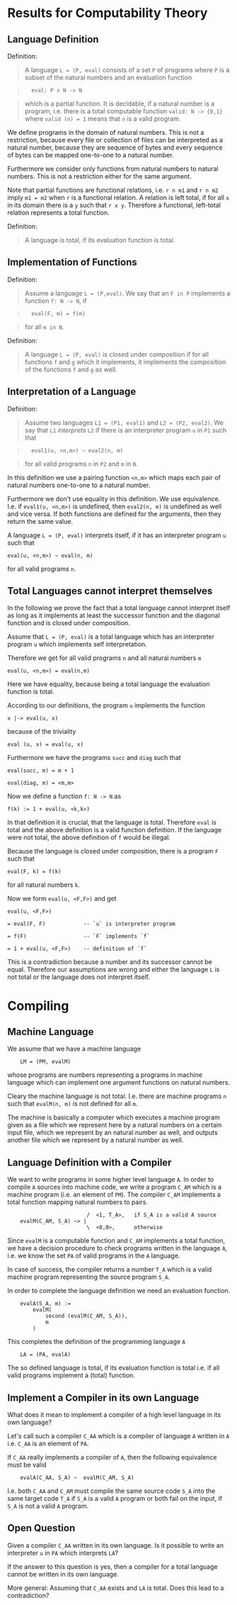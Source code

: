 Results for Computability Theory
================================


Language Definition
-------------------


Definition:

>   A language `L = (P, eval)` consists of a set `P` of programs where `P` is a
>   subset of the natural numbers and an evaluation function

>       eval: P x N -> N

>   which is a partial function. It is decidable, if a natural number is a
    program, i.e. there is a total computable function `valid: N -> {0,1}` where `valid
    (n) = 1` means that `n` is a valid program.

We define programs in the domain of natural numbers. This is not a restriction,
because every file or collection of files can be interpreted as a natural
number, because they are sequence of bytes and every sequence of bytes can be
mapped one-to-one to a natural number.

Furthermore we consider only functions from natural numbers to natural numbers.
This is not a restriction either for the same argument.

Note that partial functions are functional relations, i.e. `r n m1` and
`r n m2` imply `m1 = m2` when `r` is a functional relation. A relation is left
total, if for all `x` in its domain there is a `y` such that `r x y`. Therefore
a functional, left-total relation represents a total function.

Definition:

>   A language is total, if its evaluation function is total.




Implementation of Functions
---------------------------

Definition:

>   Assume a language `L = (P,eval)`. We say that an `F in P` implements a
>   function `f: N -> N`, if

>       eval(F, m) = f(m)

>   for all `m in N`.


Definition:

> A language `L = (P, eval)` is closed under composition if for all functions
> `f` and `g` which it implements, it implements the composition of the
> functions `f` and `g` as well.





Interpretation of a Language
----------------------------

Definition:

>   Assume two languages `L1 = (P1, eval1)` and `L2 = (P2, eval2)`. We say that
>   `L1` *interprets* `L2` if there is an interpreter program `u` in `P1` such
>   that

>       eval1(u, <n,m>) ~ eval2(n, m)

>   for all valid programs `n` in `P2` and `m` in `N`.


In this definition we use a pairing function `<n,m>` which maps each pair of
natural numbers one-to-one to a natural number.

Furthermore we don't use equality in this definition. We use equivalence. I.e.
if `eval1(u, <n,m>)` is undefined, then `eval2(n, m)` is undefined as well and
vice versa. If both functions are defined for the arguments, then they
return the same value.


A language `L = (P, eval)` interprets itself, if it has an interpreter program
`u` such that

    eval(u, <n,m>) ~ eval(n, m)

for all valid programs `n`.





Total Languages cannot interpret themselves
-------------------------------------------


In the following we prove the fact that a total language cannot interpret
itself as long as it implements at least the successor function and the diagonal
function and is closed under composition.

Assume that `L = (P, eval)` is a total language which has an interpreter program
`u` which implements self interpretation.

Therefore we get for all valid programs `n` and all natural numbers `m`

    eval(u, <n,m>) = eval(n,m)

Here we have equality, because being a total language the evaluation function is
total.

According to our definitions, the program `u` implements the function

    x |-> eval(u, x)

because of the triviality

    eval (u, x) = eval(u, x)

Furthermore we have the programs `succ` and `diag` such that

    eval(succ, m) = m + 1

    eval(diag, m) = <m,m>

Now we define a function `f: N -> N` as

    f(k) := 1 + eval(u, <k,k>)

In that definition it is crucial, that the language is total. Therefore `eval`
is total and the above definition is a valid function definition. If the
language were not total, the above definition of `f` would be illegal.

Because the language is closed under composition, there is a program `F` such
that

    eval(F, k) = f(k)

for all natural numbers `k`.

Now we form `eval(u, <F,F>)` and get

    eval(u, <F,F>)

    = eval(F, F)            -- `u` is interpreter program

    = f(F)                  -- `F` implements `f`

    = 1 + eval(u, <F,F>)    -- definition of `f`

This is a contradiction because a number and its successor cannot be equal.
Therefore our assumptions are wrong and either the language `L` is not total or
the language does not interpret itself.







Compiling
=========

Machine Language
----------------

We assume that we have a machine language
```
    LM = (PM, evalM)
```

whose programs are numbers representing a programs in machine language which can
implement one argument functions on natural numbers.

Cleary the machine language is not total. I.e. there are machine programs `n`
such that `evalM(n, m)` is not defined for all `m`.

The machine is basically a computer which executes a machine program given as a
file which we represent here by a natural numbers on a certain input file, which
we represent by an natural number as well, and outputs another file which we
represent by a natural number as well.




Language Definition with a Compiler
-----------------------------------

We want to write programs in some higher level language `A`. In order to compile
`A` sources into machine code, we write a program `C_AM` which is a machine
program (i.e. an element of `PM`). The compiler `C_AM` implements a total
function mapping natural numbers to pairs.

```
                         /  <1, T_A>,   if S_A is a valid A source
    evalM(C_AM, S_A) ~> |
                         \  <0,0>,      otherwise
```

Since `evalM` is a computable function and `C_AM` implements a total function,
we have a decision procedure to check programs written in the language `A`, i.e.
we know the set `PA` of valid programs in the `A` language.

In case of success, the compiler returns a number `T_A` which is a valid machine
program representing the source program `S_A`.


In order to complete the language definition we need an evaluation function.

```
    evalA(S_A, m) :=
        evalM(
            second (evalM(C_AM, S_A)),
            m
        )
```

This completes the definition of the programming language `A`
```
    LA = (PA, evalA)
```

The so defined language is total, if its evaluation function is total i.e. if
all valid programs implement a (total) function.




Implement a Compiler in its own Language
----------------------------------------

What does it mean to implement a compiler of a high level language in its own
language?

Let's call such a compiler `C_AA` which is a compiler of language `A` written in
`A` i.e. `C_AA` is an element of `PA`.

If `C_AA` really implements a compiler of `A`, then the following equivalence
must be valid

```
    evalA(C_AA, S_A) ~  evalM(C_AM, S_A)
```

I.e. both `C_AA` and `C_AM` must compile the same source code `S_A` into the
same target code `T_A` if `S_A` is a valid `A` program or both fail on the
input, if `S_A` is not a valid `A` program.



Open Question
-------------

Given a compiler `C_AA` written in its own language. Is it possible to write an
interpreter `u` in `PA` which interprets `LA`?

If the answer to this question is yes, then a compiler for a total language
cannot be written in its own language.

More general: Assuming that `C_AA` exists and `LA` is total. Does this lead to a
contradiction?
